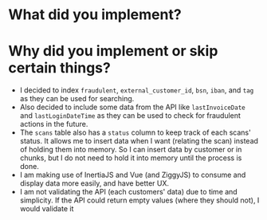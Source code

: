 # What did you implement?

# Why did you implement or skip certain things?

* I decided to index `fraudulent`, `external_customer_id`, `bsn`, `iban`, and `tag` as they can be used for searching.
* Also decided to include some data from the API like `lastInvoiceDate` and `lastLoginDateTime` as they can be used to check for fraudulent actions in the future.
* The `scans` table also has a `status` column to keep track of each scans' status. It allows me to insert data when I want (relating the scan) instead of holding
them into memory. So I can insert data by customer or in chunks, but I do not need to hold it into memory until the process is done.
* I am making use of InertiaJS and Vue (and ZiggyJS) to consume and display data more easily, and have better UX.
* I am not validating the API (each customers' data) due to time and simplicity. If the API could return empty values (where they should not), I would validate it
